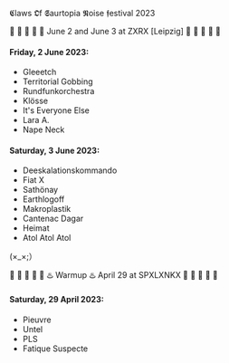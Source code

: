 𝕮laws 𝕺f 𝕾aurtopia 𝕹oise 𝖋estival 2023

🐊 🦤 🐉 🦕 🦎 
June 2 and June 3
at ZXRX [Leipzig]
🦣 🦖 🐢 🌋 🐲

#### Friday, 2 June 2023:
- Gleeetch
- Territorial Gobbing
- Rundfunkorchestra
- Klösse
- It's Everyone Else
- Lara A.
- Nape Neck

#### Saturday, 3 June 2023:
- Deeskalationskommando
- Fiat X
- Sathönay
- Earthlogoff
- Makroplastik
- Cantenac Dagar
- Heimat
- Atol Atol Atol

(×_×;）

🐊 🦤 🐉 🦕 🦎 
♨️ Warmup ♨️
April 29
at SPXLXNKX
🦣 🦖 🐢 🌋 🐲

#### Saturday, 29 April 2023:

- Pieuvre
- Untel
- PLS
- Fatique Suspecte
